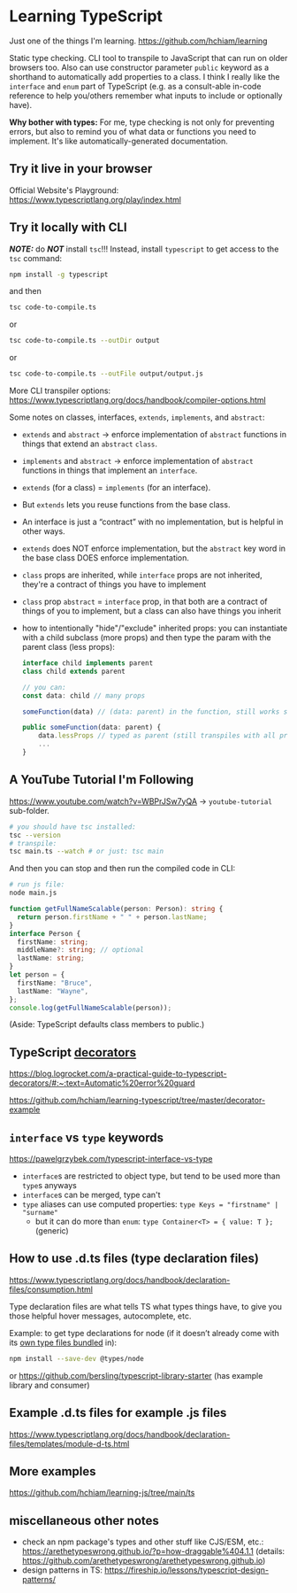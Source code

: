 # Learning TypeScript

Just one of the things I'm learning. <https://github.com/hchiam/learning>

Static type checking. CLI tool to transpile to JavaScript that can run on older browsers too. Also can use constructor parameter `public` keyword as a shorthand to automatically add properties to a class. I think I really like the `interface` and `enum` part of TypeScript (e.g. as a consult-able in-code reference to help you/others remember what inputs to include or optionally have).

**Why bother with types:** For me, type checking is not only for preventing errors, but also to remind you of what data or functions you need to implement. It's like automatically-generated documentation.

## Try it live in your browser

Official Website's Playground: <https://www.typescriptlang.org/play/index.html>

## Try it locally with CLI

_**NOTE:**_ do _**NOT**_ install `tsc`!!! Instead, install `typescript` to get access to the `tsc` command:

```bash
npm install -g typescript
```

and then

```bash
tsc code-to-compile.ts
```

or

```bash
tsc code-to-compile.ts --outDir output
```

or

```bash
tsc code-to-compile.ts --outFile output/output.js
```

More CLI transpiler options: <https://www.typescriptlang.org/docs/handbook/compiler-options.html>

Some notes on classes, interfaces, `extends`, `implements`, and `abstract`:

- `extends` and `abstract` -> enforce implementation of `abstract` functions in things that extend an `abstract` `class`.
- `implements` and `abstract` -> enforce implementation of `abstract` functions in things that implement an `interface`.
- `extends` (for a class) = `implements` (for an interface).
- But `extends` lets you reuse functions from the base class.
- An interface is just a “contract” with no implementation, but is helpful in other ways.
- `extends` does NOT enforce implementation, but the `abstract` key word in the base class DOES enforce implementation.
- `class` props are inherited, while `interface` props are not inherited, they're a contract of things you have to implement
- `class` prop `abstract` = `interface` prop, in that both are a contract of things of you to implement, but a class can also have things you inherit
- how to intentionally "hide"/"exclude" inherited props: you can instantiate with a child subclass (more props) and then type the param with the parent class (less props):
  
  ```ts
  interface child implements parent
  class child extends parent

  // you can:
  const data: child // many props

  someFunction(data) // (data: parent) in the function, still works since it's a subset of props

  public someFunction(data: parent) {
      data.lessProps // typed as parent (still transpiles with all props, but has child props hidden for typescript DX)
      ...
  }
  ```

## A YouTube Tutorial I'm Following

<https://www.youtube.com/watch?v=WBPrJSw7yQA> -> `youtube-tutorial` sub-folder.

```bash
# you should have tsc installed:
tsc --version
# transpile:
tsc main.ts --watch # or just: tsc main
```

And then you can stop and then run the compiled code in CLI:

```bash
# run js file:
node main.js
```

```ts
function getFullNameScalable(person: Person): string {
  return person.firstName + " " + person.lastName;
}
interface Person {
  firstName: string;
  middleName?: string; // optional
  lastName: string;
}
let person = {
  firstName: "Bruce",
  lastName: "Wayne",
};
console.log(getFullNameScalable(person));
```

(Aside: TypeScript defaults class members to public.)

## TypeScript [decorators](https://github.com/hchiam/learning-typescript/tree/master/decorator-example)

<https://blog.logrocket.com/a-practical-guide-to-typescript-decorators/#:~:text=Automatic%20error%20guard>

<https://github.com/hchiam/learning-typescript/tree/master/decorator-example>

## `interface` vs `type` keywords

<https://pawelgrzybek.com/typescript-interface-vs-type>

- `interface`s are restricted to object type, but tend to be used more than `type`s anyways
- `interface`s can be merged, type can't
- `type` aliases can use computed properties: `type Keys = "firstname" | "surname"`
  - but it can do more than `enum`: `type Container<T> = { value: T };` (generic)

## How to use .d.ts files (type declaration files)

<https://www.typescriptlang.org/docs/handbook/declaration-files/consumption.html>

Type declaration files are what tells TS what types things have, to give you those helpful hover messages, autocomplete, etc.

Example: to get type declarations for node (if it doesn’t already come with its [own type files bundled](https://www.typescriptlang.org/docs/handbook/declaration-files/publishing.html) in):

```sh
npm install --save-dev @types/node
```

or https://github.com/bersling/typescript-library-starter (has example library and consumer)

## Example .d.ts files for example .js files

https://www.typescriptlang.org/docs/handbook/declaration-files/templates/module-d-ts.html

## More examples

<https://github.com/hchiam/learning-js/tree/main/ts>

## miscellaneous other notes

- check an npm package's types and other stuff like CJS/ESM, etc.: https://arethetypeswrong.github.io/?p=how-draggable%404.1.1 (details: https://github.com/arethetypeswrong/arethetypeswrong.github.io)
- design patterns in TS: https://fireship.io/lessons/typescript-design-patterns/


